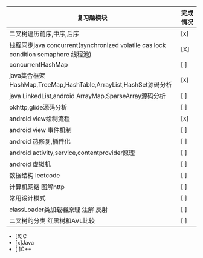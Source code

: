 |复习题模块|完成情况|
|----|----|
|二叉树遍历前序,中序,后序|[x]|
|线程同步java concurrent(synchronized volatile cas lock condition semaphore 线程池)|[X]|
|concurrentHashMap|[ ]|
|java集合框架HashMap,TreeMap,HashTable,ArrayList,HashSet源码分析|[x]|
|java LinkedList,android ArrayMap,SparseArray源码分析|[ ]|
|okhttp,glide源码分析|[ ]|
|android view绘制流程|[x]|
|android view 事件机制|[ ]|
|android 热修复,插件化|[ ]|
|android activity,service,contentprovider原理|[ ]|
|android 虚拟机|[ ]|
|数据结构 leetcode|[ ]|
|计算机网络 图解http|[ ]|
|常用设计模式|[ ]|
|classLoader类加载器原理 注解 反射|[ ]|
|二叉树的分类 红黑树和AVL比较|[ ]|

- [X]C 
- [x]Java
- [ ]C++
